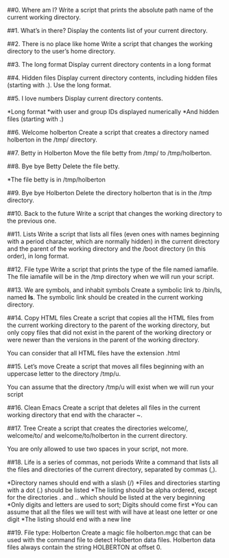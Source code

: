 ##0. Where am I?
Write a script that prints the absolute path name of the current working directory.

##1. What’s in there? 
Display the contents list of your current directory.

##2. There is no place like home
Write a script that changes the working directory to the user’s home directory.

##3. The long format
Display current directory contents in a long format

##4. Hidden files
Display current directory contents, including hidden files (starting with .). Use the long format.

##5. I love numbers
Display current directory contents.

*Long format
*with user and group IDs displayed numerically
*And hidden files (starting with .)

##6. Welcome holberton
Create a script that creates a directory named holberton in the /tmp/ directory.

##7. Betty in Holberton
Move the file betty from /tmp/ to /tmp/holberton.

##8. Bye bye Betty
Delete the file betty.

*The file betty is in /tmp/holberton

##9. Bye bye Holberton 
Delete the directory holberton that is in the /tmp directory.

##10. Back to the future
Write a script that changes the working directory to the previous one.

##11. Lists 
Write a script that lists all files (even ones with names beginning with a period character, which are normally hidden) in the current directory and the parent of the working directory and the /boot directory (in this order), in long format.

##12. File type
Write a script that prints the type of the file named iamafile. The file iamafile will be in the /tmp directory when we will run your script.

##13. We are symbols, and inhabit symbols
Create a symbolic link to /bin/ls, named __ls__. The symbolic link should be created in the current working directory.

##14. Copy HTML files
Create a script that copies all the HTML files from the current working directory to the parent of the working directory, but only copy files that did not exist in the parent of the working directory or were newer than the versions in the parent of the working directory.

You can consider that all HTML files have the extension .html

##15. Let’s move
Create a script that moves all files beginning with an uppercase letter to the directory /tmp/u.

You can assume that the directory /tmp/u will exist when we will run your script

##16. Clean Emacs
Create a script that deletes all files in the current working directory that end with the character ~.

##17. Tree
Create a script that creates the directories welcome/, welcome/to/ and welcome/to/holberton in the current directory.

You are only allowed to use two spaces in your script, not more.

##18. Life is a series of commas, not periods
Write a command that lists all the files and directories of the current directory, separated by commas (,).

*Directory names should end with a slash (/)
*Files and directories starting with a dot (.) should be listed
*The listing should be alpha ordered, except for the directories . and .. which should be listed at the very beginning
*Only digits and letters are used to sort; Digits should come first
*You can assume that all the files we will test with will have at least one letter or one digit
*The listing should end with a new line

##19. File type: Holberton
Create a magic file holberton.mgc that can be used with the command file to detect Holberton data files. Holberton data files always contain the string HOLBERTON at offset 0.
